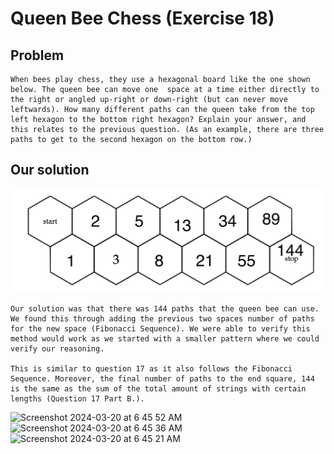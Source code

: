 
# Queen Bee Chess (Exercise 18)

## Problem 

    When bees play chess, they use a hexagonal board like the one shown below. The queen bee can move one  space at a time either directly to the right or angled up-right or down-right (but can never move leftwards). How many different paths can the queen take from the top left hexagon to the bottom right hexagon? Explain your answer, and this relates to the previous question. (As an example, there are three paths to get to the second hexagon on the bottom row.)

## Our solution

<img src = "../resources/BEECALC.png"> </img>

    Our solution was that there was 144 paths that the queen bee can use. We found this through adding the previous two spaces number of paths for the new space (Fibonacci Sequence). We were able to verify this method would work as we started with a smaller pattern where we could verify our reasoning. 
    
    This is similar to question 17 as it also follows the Fibonacci Sequence. Moreover, the final number of paths to the end square, 144 is the same as the sum of the total amount of strings with certain lengths (Question 17 Part B.).

<img width="654" alt="Screenshot 2024-03-20 at 6 45 52 AM" src="https://github.com/johan-franco/csc208/assets/114693176/e67ffe3e-4392-48f4-b6ce-8401b1545fa8">

<img width="655" alt="Screenshot 2024-03-20 at 6 45 36 AM" src="https://github.com/johan-franco/csc208/assets/114693176/8a720783-3597-4acf-a5a9-c3ab76c7d532">

<img width="641" alt="Screenshot 2024-03-20 at 6 45 21 AM" src="https://github.com/johan-franco/csc208/assets/114693176/2945cadf-6cf6-48f1-a98d-a30acdab3b11">
